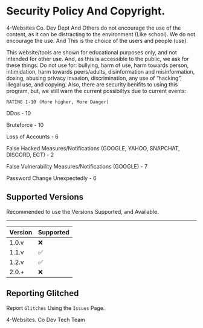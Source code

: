 # Security Policy And Copyright.

4-Websites Co. Dev Dept And Others do not encourage the use of the content, as it can be distracting to the environment (Like school). We do not encourage the use. And This is the choice of the users and people (use).

This website/tools are shown for educational purposes only, and not intended for other use. And, as this is accessible to the public, we ask for these things:
Do not use for:
bullying, harm of use, harm towards person, intimidation, harm towards peers/adults, disinformation and misinformation, doxing, abusing privacy invasion, discrimination, any use of “hacking”, illegal use, and copying. Also, there are security benifits to using this program, but, we still warn the current possibiltys due to current events:

`RATING 1-10 (More higher, More Danger)`



DDos - 10

Bruteforce - 10

Loss of Accounts - 6 

False Hacked Measures/Notifications (GOOGLE, YAHOO, SNAPCHAT, DISCORD, ECT) - 2

False Vulnerability Measures/Notifications (GOOGLE) - 7

Password Change Unexpectedly - 6



 
## Supported Versions

Recommended to use the Versions Supported, and Available.
________________________________
| Version | Supported          |
| ------- | ------------------ |
| 1.0.v   | :x:                |
| 1.1.v   | :white_check_mark: |
| 1.2.v   | :white_check_mark: |
| 2.0.+   | :x:                |


## Reporting Glitched

Report `Glitches` Using the `Issues` Page.

4-Websites. Co Dev Tech Team
